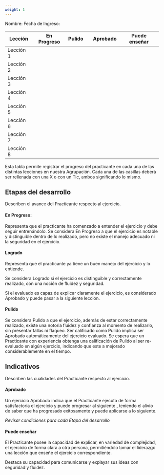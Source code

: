 ```yaml
---
weight: 1
---
```

Nombre: 
Fecha de Ingreso:

| Lección   | En Progreso | Pulido |  | Aprobado |  Puede enseñar   | 
| --------- | ----------- | ------ | -------- | ------------- | --- |
| Lección 1 |             |        |          |               |     |
| Lección 2 |             |        |          |               |     |
| Lección 3 |             |        |          |               |     |
| Lección 4 |             |        |          |               |     |
| Lección 5 |             |        |          |               |     |
| Lección 6 |             |        |          |               |     |
| Lección 7 |             |        |          |               |     |
| Lección 8 |             |        |          |               |     |


Esta tabla permite registrar el progreso del practicante en cada una de las distintas lecciones en nuestra Agrupación. Cada una de las casillas deberá ser rellenada con una X o con un Tic, ambos significando lo mismo.

## Etapas del desarrollo

Describen el avance del Practicante respecto al ejercicio.
#### En Progreso:

Representa que el practicante ha comenzado a entender el ejercicio y debe seguir entrenándolo.
Se considera En Progreso a que el ejercicio es notable y distinguible dentro de lo realizado, pero no existe el manejo adecuado ni la seguridad en el ejercicio.

#### Logrado

Representa que el practicante ya tiene un buen manejo del ejercicio y lo entiende. 

Se considera Logrado si el ejercicio es distinguible y correctamente realizado, con una noción de fluidez y seguridad.

Si el evaluado es capaz de explicar claramente el ejercicio, es considerado Aprobado y puede pasar a la siguiente lección.
#### Pulido

Se considera Pulido a que el ejercicio, además de estar correctamente realizado, existe una notoria fluidez y confianza al momento de realizarlo, sin presentar fallas ni flaqueo.
Ser calificado como Pulido implica ser Aprobado automáticamente del ejercicio evaluado.
Se espera que un Practicante con experiencia obtenga una calificación de Pulido al ser re-evaluado en algún ejercicio, indicando que este a mejorado considerablemente en el tiempo.

## Indicativos

Describen las cualidades del Practicante respecto al ejercicio.

#### Aprobado

Un ejercicio Aprobado indica que el Practicante ejecuta de forma satisfactoria el ejercicio y puede progresar al siguiente , teniendo el alivio de saber que ha progresado exitosamente y puede aplicarse a lo siguiente.

*Revisar condiciones para cada Etapa del desarrollo*

#### Puede enseñar

El Practicante posee la capacidad de explicar, en variedad de complejidad, el ejercicio de forma clara a otra persona, permitiéndolo tomar el liderazgo una lección que enseñe el ejercicio correspondiente. 

Destaca su capacidad para comunicarse y explayar sus ideas con seguridad y fluidez.